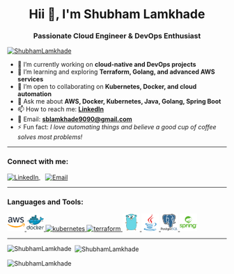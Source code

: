 <h1 align="center">Hii 👋, I'm Shubham Lamkhade</h1>
<h3 align="center">Passionate Cloud Engineer & DevOps Enthusiast</h3>

<p align="left">
  <a href="https://github.com/ryo-ma/github-profile-trophy">
    <img src="https://github-profile-trophy.vercel.app/?username=ShubhamLamkhade" alt="ShubhamLamkhade" />
  </a>
</p>

- 🔭 I’m currently working on **cloud-native and DevOps projects**  
- 🌱 I’m learning and exploring **Terraform, Golang, and advanced AWS services**  
- 👯 I’m open to collaborating on **Kubernetes, Docker, and cloud automation**  
- 💬 Ask me about **AWS, Docker, Kubernetes, Java, Golang, Spring Boot**  
- 📫 How to reach me: **[LinkedIn](https://www.linkedin.com/in/shubham-lamkhade-%E2%98%81%EF%B8%8F-4262b2190/)**  
- 📧 Email: **sblamkhade9090@gmail.com**  
- ⚡ Fun fact: *I love automating things and believe a good cup of coffee solves most problems!*

---

<h3 align="left">Connect with me:</h3>
<p align="left">
  <a href="https://www.linkedin.com/in/shubham-lamkhade-%E2%98%81%EF%B8%8F-4262b2190/" target="blank">
    <img align="center" src="https://raw.githubusercontent.com/rahuldkjain/github-profile-readme-generator/master/src/images/icons/Social/linked-in-alt.svg" alt="LinkedIn" height="30" width="40" />
  </a>
  &nbsp;&nbsp;
  <a href="mailto:sblamkhade9090@gmail.com" target="blank">
    <img align="center" src="https://cdn.jsdelivr.net/gh/devicons/devicon/icons/google/google-original.svg" alt="Email" height="30" width="40" />
  </a>
</p>

---

<h3 align="left">Languages and Tools:</h3>
<p align="left">
  <a href="https://aws.amazon.com" target="_blank" rel="noreferrer">
    <img src="https://raw.githubusercontent.com/devicons/devicon/master/icons/amazonwebservices/amazonwebservices-original-wordmark.svg" alt="aws" width="40" height="40"/>
  </a>
  <a href="https://www.docker.com/" target="_blank" rel="noreferrer">
    <img src="https://raw.githubusercontent.com/devicons/devicon/master/icons/docker/docker-original-wordmark.svg" alt="docker" width="40" height="40"/>
  </a>
  <a href="https://kubernetes.io" target="_blank" rel="noreferrer">
    <img src="https://www.vectorlogo.zone/logos/kubernetes/kubernetes-icon.svg" alt="kubernetes" width="40" height="40"/>
  </a>
  <a href="https://www.terraform.io/" target="_blank" rel="noreferrer">
    <img src="https://www.vectorlogo.zone/logos/terraformio/terraformio-icon.svg" alt="terraform" width="40" height="40"/>
  </a>
  <a href="https://golang.org" target="_blank" rel="noreferrer">
    <img src="https://raw.githubusercontent.com/devicons/devicon/master/icons/go/go-original.svg" alt="go" width="40" height="40"/>
  </a>
  <a href="https://www.java.com" target="_blank" rel="noreferrer">
    <img src="https://raw.githubusercontent.com/devicons/devicon/master/icons/java/java-original.svg" alt="java" width="40" height="40"/>
  </a>
  <a href="https://www.postgresql.org" target="_blank" rel="noreferrer">
    <img src="https://raw.githubusercontent.com/devicons/devicon/master/icons/postgresql/postgresql-original-wordmark.svg" alt="postgresql" width="40" height="40"/>
  </a>
  <a href="https://spring.io/projects/spring-boot" target="_blank" rel="noreferrer">
    <img src="https://raw.githubusercontent.com/devicons/devicon/master/icons/spring/spring-original-wordmark.svg" alt="spring boot" width="40" height="40"/>
  </a>
</p>

---

<p>
  <img align="left" src="https://github-readme-stats.vercel.app/api/top-langs?username=ShubhamLamkhade&show_icons=true&locale=en&layout=compact" alt="ShubhamLamkhade" />
</p>

<p>&nbsp;
  <img align="center" src="https://github-readme-stats.vercel.app/api?username=ShubhamLamkhade&show_icons=true&locale=en" alt="ShubhamLamkhade" />
</p>

<p>
  <img align="center" src="https://github-readme-streak-stats.herokuapp.com/?user=ShubhamLamkhade&" alt="ShubhamLamkhade" />
</p>
